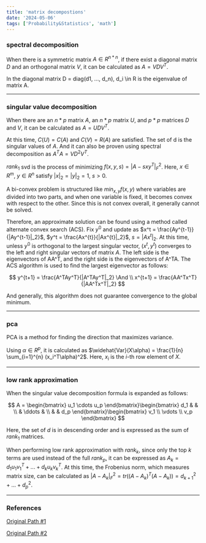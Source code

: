 ```yaml
---
title: 'matrix decompostions'
date: '2024-05-06'
tags: ['Probability&Statistics', 'math']
---
```


### spectral decomposition

When there is a symmetric matrix $A \in R^{n*n}$, if there exist a diagonal matrix $D$ and an orthogonal matrix $V$, it can be calculated as $A = VDV^T$.

In the diagonal matrix D = diag(d1, ..., d_n), d_i \in R is the eigenvalue of matrix A.

---

### singular value decomposition

When there are an $n*p$ matrix $A$, an $n*p$ matrix $U$, and $p*p$ matrices $D$ and $V$, it can be calculated as $A = UDV^T$.

At this time, $C(U) = C(A)$ and $C(V) = R(A)$ are satisfied. The set of d is the singular values of $A$. And it can also be proven using spectral decomposition as $A^TA = VD^2V^T$.

$rank_1$ svd is the process of minimizing $f(x,y,s) = |A-sxy^T|^2_F$. Here, $x \in R^m$, $y \in R^n$ satisfy $|x|_2 = |y|_2 = 1$, $s > 0$.

A bi-convex problem is structured like $min_{x,y} f(x,y)$ where variables are divided into two parts, and when one variable is fixed, it becomes convex with respect to the other. Since this is not convex overall, it generally cannot be solved.

Therefore, an approximate solution can be found using a method called alternate convex search (ACS). Fix $y^0$ and update as $x^t = \frac{Ay^{t-1}}{|Ay^{t-1}|_2}$, $y^t = \frac{Ax^{t}}{|Ax^{t}|_2}$, $s = |Ax^t|_2$. At this time, unless $y^0$ is orthogonal to the largest singular vector, ($x^t, y^t$) converges to the left and right singular vectors of matrix $A$. The left side is the eigenvectors of AA^T, and the right side is the eigenvectors of A^TA. The ACS algorithm is used to find the largest eigenvector as follows:

$$
y^{t+1} = \frac{A^TAy^T}{|A^TAy^T|_2} \And \\
x^{t+1} = \frac{AA^Tx^T}{|AA^Tx^T|_2}
$$

And generally, this algorithm does not guarantee convergence to the global minimum.

---

### pca

PCA is a method for finding the direction that maximizes variance.

Using $\alpha \in R^p$, it is calculated as $\widehat{Var}(X\alpha) = \frac{1}{n} \sum_{i=1}^{n} (x_i^T\alpha)^2$. Here, $x_i$ is the $i$-th row element of $X$.

---

### low rank approximation

When the singular value decomposition formula is expanded as follows:

$$
A = \begin{bmatrix} u_1 \cdots u_p \end{bmatrix}\begin{bmatrix} d_1 & &  \\ & \ddots & \\ & & d_p \end{bmatrix}\begin{bmatrix} v_1 \\ \vdots \\ v_p \end{bmatrix}
$$

Here, the set of $d$ is in descending order and is expressed as the sum of $rank_1$ matrices.

When performing low rank approximation with $rank_k$, since only the top $k$ terms are used instead of the full $rank_p$, it can be expressed as $A_k = d_1u_1v_1^T + ... + d_ku_kv_k^T$. At this time, the Frobenius norm, which measures matrix size, can be calculated as $|A-A_k|^2_F = tr((A-A_k)^T(A-A_k)) = d^2_{k+1} + ... + d_p^2$.

---

### References

[Original Path #1](https://www.dropbox.com/scl/fi/b81pds38d2tvah4y0up35/Chap2-matrixDecomposition.pdf?rlkey=skoitzkzn1lklb9gyfgj7m5fp&e=1&dl=0)

[Original Path #2](https://simplecode.kr/80)



